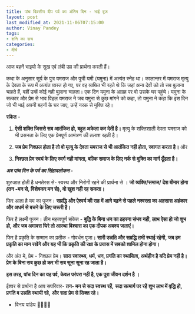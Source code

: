 ```yaml
---
title: पांच दिवसीय दीप पर्व का अंतिम दिन - भाई दूज
layout: post
last_modified_at: 2021-11-06T07:15:00
author: Vinay Pandey
tags:
- शनि का सच
categories:
- दीर्घ
---
```

आज बहनें भाइयो के सुख एवं लंबी उम्र की प्रार्थना करती हैं।

कथा के अनुसार सूर्य के पुत्र यमराज और पुत्री यमी (यमुना) में अत्यंत स्नेह था। कालान्तर में यमराज मृत्यु के देवता के रूप में अत्यंत व्यस्त हो गए, पर वह व्यथित भी रहते थे कि जहां अन्य देवों को तो सब बुलाना चाहते हैं, वहीं उन्हें कोई नही बुलाना चाहता। एक दिन यमुना के आग्रह पर वो उसके घर पहुंचे। यमुना के सत्कार और प्रेम से भाव विहल यमराज  ने जब यमुना से कुछ मांगने को कहा, तो यमुना ने कहा कि इस दिन जो भी भाई अपनी बहनों के घर जाए, उन्हें नरक से मुक्ति रहे। 

**संकेत**  - 
1.  **ऐसी शक्ति जिससे सब आतंकित हो, बहुत अकेला कर देती है।** मृत्यु के शक्तिशाली देवता यमराज को भी प्रसनता के लिए एक प्रेमपूर्ण आमंत्रण की तलाश रहती है।
 
2. **जब प्रेम निश्छल होता है  तो वो मृत्यु के देवता यमराज से भी आतंकित नही होता, स्वागत करता है।** 
और
3. **निश्छल प्रेम स्वयं के लिए स्वर्ग नही मांगता, बल्कि समाज के लिए नर्क से मुक्ति का मार्ग ढूँढता है।**

***अब पांच दिन के पर्व का सिंहावलोकन -***

शुरुआत होती है धनतेरस से- स्वस्थ और निरोगी रहने की प्रार्थना से । **जो व्यक्ति/समाज/ देश बीमार होगा (तन -मन से, विशेषकर मन से), वो खुश नही रह सकता।**

फिर आता है यम का पूजन। **सम्रद्धि और ऐश्वर्य की राह में आगे बढ़ने से पहले नश्वरता का अहसास अहंकार और अधर्म  से बचने के लिए जरूरी है।**

फिर है लक्ष्मी पूजन। तीन महत्वपूर्ण संकेत - **बुद्धि के बिना धन का ठहरना संभव नही, लाभ ऐसा हो जो शुभ हो, और जब अमावस घिरे तो आस्था विश्वास का एक दीपक अवश्य जलाएं।**

फिर है प्रकृति के सम्मान का प्रतीक - गोवर्धन पूजा। **सारी उन्नति और सम्रद्धि तभी स्थाई रहेगी, जब हम प्रकृति का मान रखेंगे और यह भी कि प्रकृति की रक्षा के प्रयास में सबको शामिल होना होगा।** 

और अंत मे, प्रेम - निश्छल प्रेम। **सारा स्वास्थ्य, धर्म, धन, प्रगति का स्थायित्व, अर्थहीन है यदि प्रेम नही है। प्रेम के बिना सब कुछ हो कर भी सब सूना सूना रह जाता है।**

**इस तरह, पांच दिन का यह पर्व, केवल परंपरा नही है, एक पूरा जीवन दर्शन है ।**

ईश्वर से प्रार्थना है आप सपरिवार-
**तन- मन से सदा स्वस्थ रहें,** 
**सदा सत्मार्ग पर रहें**
**शुभ लाभ में वृद्धि हो,**
**प्रगति व उन्नति स्थायी रहे,**
**और सदा प्रेम से सिक्त रहे।** 

- विनय पांडेय
🙏🌷🌷🙏


